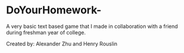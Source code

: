 # DoYourHomework-
A very basic text based game that I made in collaboration with a friend during freshman year of college.

Created by:
Alexander Zhu and Henry Rouslin

